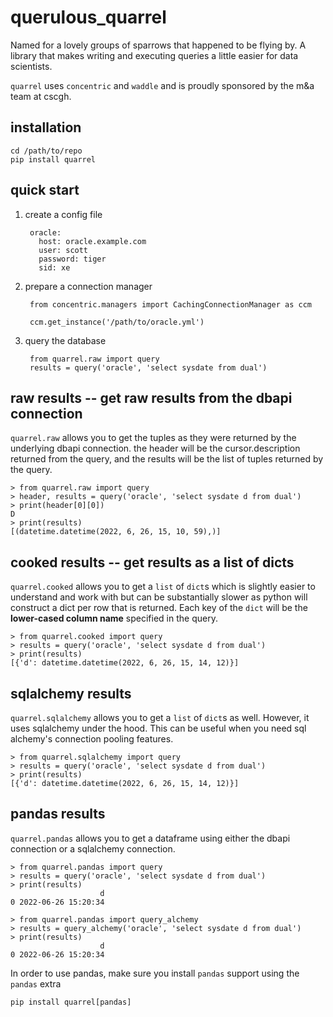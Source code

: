 # querulous_quarrel

Named for a lovely groups of sparrows that happened to be flying by.  A library
that makes writing and executing queries a little easier for data scientists.

`quarrel` uses `concentric` and `waddle` and is proudly sponsored by the m&a
team at cscgh.

## installation

```
cd /path/to/repo
pip install quarrel
```

## quick start

1. create a config file

        oracle:
          host: oracle.example.com
          user: scott
          password: tiger
          sid: xe

2. prepare a connection manager

        from concentric.managers import CachingConnectionManager as ccm

        ccm.get_instance('/path/to/oracle.yml')

3. query the database

        from quarrel.raw import query
        results = query('oracle', 'select sysdate from dual')

## raw results -- get raw results from the dbapi connection 

`quarrel.raw` allows you to get the tuples as they were returned by the 
underlying dbapi connection.  the header will be the cursor.description
returned from the query, and the results will be the list of tuples returned
by the query.  

    > from quarrel.raw import query
    > header, results = query('oracle', 'select sysdate d from dual')
    > print(header[0][0])
    D
    > print(results)
    [(datetime.datetime(2022, 6, 26, 15, 10, 59),)]

## cooked results -- get results as a list of dicts

`quarrel.cooked` allows you to get a `list` of `dict`s which is slightly easier to 
understand and work with but can be substantially slower as python will
construct a dict per row that is returned.  Each key of the `dict` will be
the __lower-cased column name__ specified in the query.  

    > from quarrel.cooked import query
    > results = query('oracle', 'select sysdate d from dual')
    > print(results)
    [{'d': datetime.datetime(2022, 6, 26, 15, 14, 12)}]

## sqlalchemy results

`quarrel.sqlalchemy` allows you to get a `list` of `dict`s as well.  However,
it uses sqlalchemy under the hood.  This can be useful when you need sql alchemy's
connection pooling features.

    > from quarrel.sqlalchemy import query
    > results = query('oracle', 'select sysdate d from dual')
    > print(results)
    [{'d': datetime.datetime(2022, 6, 26, 15, 14, 12)}]


## pandas results

`quarrel.pandas` allows you to get a dataframe using either the dbapi 
connection or a sqlalchemy connection.

    > from quarrel.pandas import query
    > results = query('oracle', 'select sysdate d from dual')
    > print(results)
                        d
    0 2022-06-26 15:20:34

    > from quarrel.pandas import query_alchemy
    > results = query_alchemy('oracle', 'select sysdate d from dual')
    > print(results)
                        d
    0 2022-06-26 15:20:34

In order to use pandas, make sure you install `pandas` support using
the `pandas` extra

    pip install quarrel[pandas]

